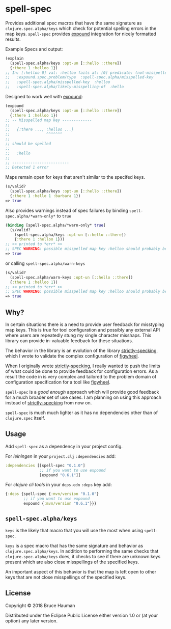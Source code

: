 # spell-spec

Provides additional spec macros that have the same signature as
`clojure.spec.alpha/keys` which check for potential spelling errors in
the map keys. `spell-spec` provides
[expound](https://github.com/bhb/expound) integration for nicely
formatted results.

Example Specs and output:

```clojure
(explain 
  (spell-spec.alpha/keys :opt-un [::hello ::there]) 
  {:there 1 :helloo 1})
;; In: [:helloo 0] val: :helloo fails at: [0] predicate: (not-misspelled #{:hello :there})
;; 	 :expound.spec.problem/type  :spell-spec.alpha/misspelled-key
;; 	 :spell-spec.alpha/misspelled-key  :helloo
;; 	 :spell-spec.alpha/likely-misspelling-of  :hello
```

Designed to work well with [expound](https://github.com/bhb/expound):

```clojure
(expound 
  (spell-spec.alpha/keys :opt-un [::hello ::there]) 
  {:there 1 :helloo 1})
;; -- Misspelled map key -------------
;;
;;   {:there ..., :helloo ...}
;;                ^^^^^^^
;;
;; should be spelled
;;
;;   :hello
;;
;; -------------------------
;; Detected 1 error
```

Maps remain open for keys that aren't similar to the specifed keys.

```clojure
(s/valid? 
  (spell-spec.alpha/keys :opt-un [::hello ::there]) 
  {:there 1 :hello 1 :barbara 1})
=> true
```

Also provides warnings instead of spec failures by binding
`spell-spec.alpha/*warn-only*` to `true`

```clojure
(binding [spell-spec.alpha/*warn-only* true]
  (s/valid? 
    (spell-spec.alpha/keys :opt-un [::hello ::there]) 
    {:there 1 :helloo 1}))
;; << printed to *err* >>
;; SPEC WARNING: possible misspelled map key :helloo should probably be :hello in {:there 1, :helloo 1}
=> true
```

or calling `spell-spec.alpha/warn-keys`

```clojure
(s/valid?
  (spell-spec.alpha/warn-keys :opt-un [::hello ::there]) 
  {:there 1 :helloo 1})
;; << printed to *err* >>
;; SPEC WARNING: possible misspelled map key :helloo should probably be :hello in {:there 1, :helloo 1}
=> true
```

## Why?

In certain situations there is a need to provide user feedback for
misstyping map keys. This is true for tool configuration and possibly
any external API where users are repeatedly stung my single character
misshaps. This library can provide in-valuable feedback for these
situations.

The behavior in the library is an evolution of the library
[strictly-specking](https://github.com/bhauman/strictly-specking),
which I wrote to validate the complex configuration of
[figwheel](https://github.com/bhauman/lein-figwheel).

When I originally wrote
[strictly-specking](https://github.com/bhauman/strictly-specking), I
really wanted to push the limits of what could be done to provide
feedback for configuration errors. As a result the code in is very
complex and tailored to the problem domain of configuration
specification for a tool like [figwheel](https://github.com/bhauman/lein-figwheel).

`spell-spec` is a *good enough* approach which will provide good
feedback for a much broader set of use cases. I am planning on using
this approach instead of
[strictly-specking](https://github.com/bhauman/strictly-specking) from
now on.

`spell-spec` is much much lighter as it has no dependencies other than
of `clojure.spec` itself.

## Usage

Add `spell-spec` as a dependency in your project config.

For *leiningen* in your `project.clj` `:dependencies` add:

```clojure
:dependencies [[spell-spec "0.1.0"]
               ;; if you want to use expound
               [expound "0.6.1"]]
```

For *clojure cli tools* in your `deps.edn` `:deps` key add:

```clojure
{:deps {spell-spec {:mvn/version "0.1.0"}
        ;; if you want to use expound
        expound {:mvn/version "0.6.1"}}}
```

## `spell-spec.alpha/keys`

`keys` is the likely that macro that you will use the
most when using `spell-spec`.

`keys` is a spec macro that has the same signature and behavior as
`clojure.spec.alpha/keys`. In addition to performing the same checks
that `clojure.spec.alpha/keys` does, it checks to see if there are
unknown keys present which are also close misspellings of the
specified keys.

An important aspect of this behavior is that the map is left open to
other keys that are not close misspellings of the specified keys.



## License

Copyright © 2018 Bruce Hauman

Distributed under the Eclipse Public License either version 1.0 or (at
your option) any later version.
